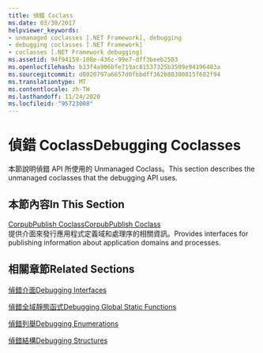 ```yaml
---
title: 偵錯 Coclass
ms.date: 03/30/2017
helpviewer_keywords:
- unmanaged coclasses [.NET Framework], debugging
- debugging coclasses [.NET Framework]
- coclasses [.NET Framework debugging]
ms.assetid: 94f94159-108e-436c-99e7-dff3beeb2503
ms.openlocfilehash: b33f4a906bfe719ac81537325b3509e94196403a
ms.sourcegitcommit: d8020797a6657d0fbbdff362b80300815f682f94
ms.translationtype: MT
ms.contentlocale: zh-TW
ms.lasthandoff: 11/24/2020
ms.locfileid: "95723008"
---
```

# <a name="debugging-coclasses"></a><span data-ttu-id="54410-102">偵錯 Coclass</span><span class="sxs-lookup"><span data-stu-id="54410-102">Debugging Coclasses</span></span>

<span data-ttu-id="54410-103">本節說明偵錯 API 所使用的 Unmanaged Coclass。</span><span class="sxs-lookup"><span data-stu-id="54410-103">This section describes the unmanaged coclasses that the debugging API uses.</span></span>  
  
## <a name="in-this-section"></a><span data-ttu-id="54410-104">本節內容</span><span class="sxs-lookup"><span data-stu-id="54410-104">In This Section</span></span>  

 [<span data-ttu-id="54410-105">CorpubPublish Coclass</span><span class="sxs-lookup"><span data-stu-id="54410-105">CorpubPublish Coclass</span></span>](corpubpublish-coclass.md)  
 <span data-ttu-id="54410-106">提供介面來發行應用程式定義域和處理序的相關資訊。</span><span class="sxs-lookup"><span data-stu-id="54410-106">Provides interfaces for publishing information about application domains and processes.</span></span>  
  
## <a name="related-sections"></a><span data-ttu-id="54410-107">相關章節</span><span class="sxs-lookup"><span data-stu-id="54410-107">Related Sections</span></span>  

 [<span data-ttu-id="54410-108">偵錯介面</span><span class="sxs-lookup"><span data-stu-id="54410-108">Debugging Interfaces</span></span>](debugging-interfaces.md)  
  
 [<span data-ttu-id="54410-109">偵錯全域靜態函式</span><span class="sxs-lookup"><span data-stu-id="54410-109">Debugging Global Static Functions</span></span>](debugging-global-static-functions.md)  
  
 [<span data-ttu-id="54410-110">偵錯列舉</span><span class="sxs-lookup"><span data-stu-id="54410-110">Debugging Enumerations</span></span>](debugging-enumerations.md)  
  
 [<span data-ttu-id="54410-111">偵錯結構</span><span class="sxs-lookup"><span data-stu-id="54410-111">Debugging Structures</span></span>](debugging-structures.md)
